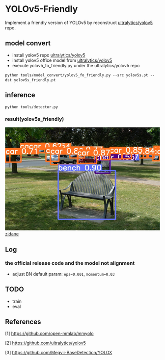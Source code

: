 # YOLOv5-Friendly

Implement a friendly version of YOLOv5 by reconstruct [ultralytics/yolov5](https://github.com/ultralytics/yolov5) repo.

## model convert
* install yolov5 repo [ultralytics/yolov5](https://github.com/ultralytics/yolov5)
* install yolov5 office model from [ultralytics/yolov5](https://github.com/ultralytics/yolov5)
* execute yolov5_fo_friendly.py under the ultralytics/yolov5 repo
```commandline
python tools/model_convert/yolov5_fo_friendly.py --src yolov5s.pt --dst yolov5s_friendly.pt
```
## inference
```commandline
python tools/detector.py
```
### result(yolov5s_friendly)
![chair](output/detect/exp/chair.jpg)[zidane](output/detect/exp/zidane.jpg)

## Log
### the official release code and the model not alignment
* adjust BN default param: `eps=0.001`, `momentum=0.03`

## TODO
* train
* eval

## References
[1] https://github.com/open-mmlab/mmyolo

[2] https://github.com/ultralytics/yolov5

[3] https://github.com/Megvii-BaseDetection/YOLOX

